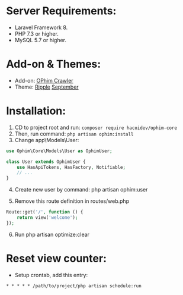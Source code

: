 # Server Requirements:
- Laravel Framework 8.
- PHP 7.3 or higher.
- MySQL 5.7 or higher.
# Add-on & Themes:
- Add-on:
    [OPhim Crawler](https://github.com/hacoidev/ophim-crawler)
- Theme:
    [Ripple](https://github.com/hacoidev/ophim-ripple)
    [September](https://github.com/phantom0803/ophim-september)

# Installation:
1. CD to project root and run: `composer require hacoidev/ophim-core`
2. Then, run command: `php artisan ophim:install`
3. Change app\Models\User:
```php
use Ophim\Core\Models\User as OphimUser;

class User extends OphimUser {
    use HasApiTokens, HasFactory, Notifiable;
    // ...
}
```
4. Create new user by command: php artisan ophim:user

5. Remove this route definition in routes/web.php
```php
Route::get('/', function () {
    return view('welcome');
});
```
6. Run php artisan optimize:clear

# Reset view counter:
- Setup crontab, add this entry:
```
* * * * * /path/to/project/php artisan schedule:run
```
